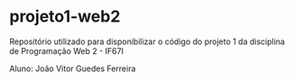 # projeto1-web2
Repositório utilizado para disponibilizar o código do projeto 1 da disciplina de Programação Web 2 - IF67I

Aluno: João Vitor Guedes Ferreira
